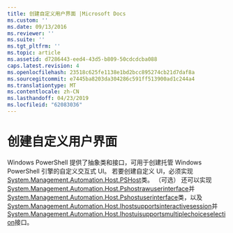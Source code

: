```yaml
---
title: 创建自定义用户界面 |Microsoft Docs
ms.custom: ''
ms.date: 09/13/2016
ms.reviewer: ''
ms.suite: ''
ms.tgt_pltfrm: ''
ms.topic: article
ms.assetid: d7286443-eed4-43d5-b809-50cdcdcba088
caps.latest.revision: 4
ms.openlocfilehash: 23518c625fe1138e1bd2bcc895274cb21d7daf8a
ms.sourcegitcommit: e7445ba8203da304286c591ff513900ad1c244a4
ms.translationtype: MT
ms.contentlocale: zh-CN
ms.lasthandoff: 04/23/2019
ms.locfileid: "62083036"
---
```

# <a name="creating-a-custom-user-interface"></a>创建自定义用户界面

Windows PowerShell 提供了抽象类和接口，可用于创建托管 Windows PowerShell 引擎的自定义交互式 UI。 若要创建自定义 UI，必须实现[System.Management.Automation.Host.PSHost](/dotnet/api/System.Management.Automation.Host.PSHost)类。 （可选） 还可以实现[System.Management.Automation.Host.Pshostrawuserinterface](/dotnet/api/System.Management.Automation.Host.PSHostRawUserInterface)并[System.Management.Automation.Host.Pshostuserinterface](/dotnet/api/System.Management.Automation.Host.PSHostUserInterface)类，以及[System.Management.Automation.Host.Ihostsupportsinteractivesession](/dotnet/api/System.Management.Automation.Host.IHostSupportsInteractiveSession)并[System.Management.Automation.Host.Ihostuisupportsmultiplechoiceselection](/dotnet/api/System.Management.Automation.Host.IHostUISupportsMultipleChoiceSelection)接口。

